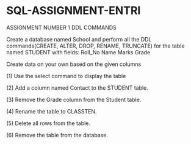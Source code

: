 # SQL-ASSIGNMENT-ENTRI
ASSIGNMENT NUMBER 1 DDL COMMANDS

Create a database named School and perform all the DDL commands(CREATE, ALTER, DROP, RENAME, TRUNCATE) for the table named STUDENT with fields: Roll_No Name Marks Grade 

Create data on your own based on the given columns 

(1) Use the select command to display the table

(2) Add a column named Contact to the STUDENT table.

 (3) Remove the Grade column from the Student table.

 (4) Rename the table to CLASSTEN.

 (5) Delete all rows from the table.

 (6) Remove the table from the database.

